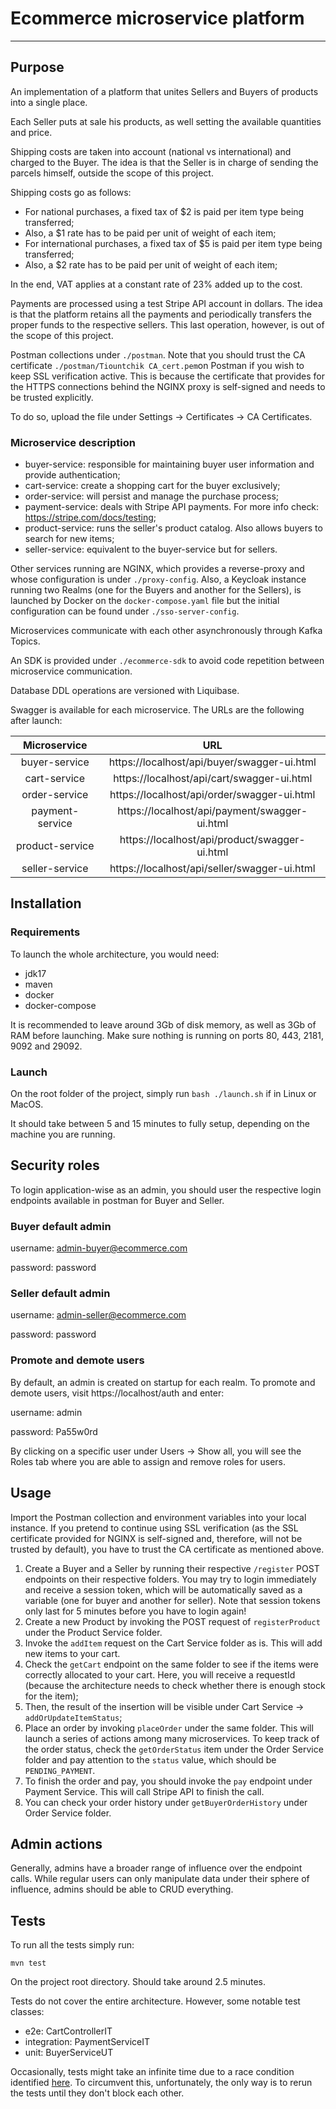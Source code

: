 # Ecommerce microservice platform
<hr>

## Purpose

An implementation of a platform that unites Sellers and Buyers of products into a single place.

Each Seller puts at sale his products, as well setting the available quantities and price.

Shipping costs are taken into account (national vs international) and charged to the Buyer. The idea is that the Seller is in charge of sending the parcels himself, outside the scope of this project.

Shipping costs go as follows:
- For national purchases, a fixed tax of $2 is paid per item type being transferred;
- Also, a $1 rate has to be paid per unit of weight of each item;
- For international purchases, a fixed tax of $5 is paid per item type being transferred;
- Also, a $2 rate has to be paid per unit of weight of each item;

In the end, VAT applies at a constant rate of 23% added up to the cost.

Payments are processed using a test Stripe API account in dollars. The idea is that the platform retains all the payments and periodically transfers the proper funds to the respective sellers. This last operation, however, is out of the scope of this project.

Postman collections under `./postman`.
Note that you should trust the CA certificate `./postman/Tiountchik CA_cert.pem`on Postman if you wish to keep SSL verification active. This is because the certificate that provides for the HTTPS connections behind the NGINX proxy is self-signed and needs to be trusted explicitly.

To do so, upload the file under Settings -> Certificates -> CA Certificates.

### Microservice description

- buyer-service: responsible for maintaining buyer user information and provide authentication;
- cart-service: create a shopping cart for the buyer exclusively;
- order-service: will persist and manage the purchase process;
- payment-service: deals with Stripe API payments. For more info check: https://stripe.com/docs/testing;
- product-service: runs the seller's product catalog. Also allows buyers to search for new items;
- seller-service: equivalent to the buyer-service but for sellers.

Other services running are NGINX, which provides a reverse-proxy and whose configuration is under `./proxy-config`. Also, a Keycloak instance running two Realms (one for the Buyers and another for the Sellers), is launched by Docker on the `docker-compose.yaml` file but the initial configuration can be found under `./sso-server-config`.

Microservices communicate with each other asynchronously through Kafka Topics.

An SDK is provided under `./ecommerce-sdk` to avoid code repetition between microservice communication.

Database DDL operations are versioned with Liquibase.

Swagger is available for each microservice. The URLs are the following after launch:


| Microservice | URL |
| :---: | :---: | 
| buyer-service | https://localhost/api/buyer/swagger-ui.html
| cart-service| https://localhost/api/cart/swagger-ui.html
| order-service | https://localhost/api/order/swagger-ui.html
| payment-service | https://localhost/api/payment/swagger-ui.html
| product-service | https://localhost/api/product/swagger-ui.html
| seller-service | https://localhost/api/seller/swagger-ui.html

## Installation

### Requirements

To launch the whole architecture, you would need:

- jdk17
- maven
- docker
- docker-compose

It is recommended to leave around 3Gb of disk memory, as well as 3Gb of RAM before launching.
Make sure nothing is running on ports 80, 443, 2181, 9092 and 29092. 

### Launch

On the root folder of the project, simply run `bash ./launch.sh` if in Linux or MacOS.

It should take between 5 and 15 minutes to fully setup, depending on the machine you are running.

## Security roles

To login application-wise as an admin, you should user the respective login endpoints available in postman for Buyer and Seller.

### Buyer default admin
username: admin-buyer@ecommerce.com

password: password

### Seller default admin
username: admin-seller@ecommerce.com

password: password

### Promote and demote users

By default, an admin is created on startup for each realm. To promote and demote users, visit https://localhost/auth and enter:

username: admin

password: Pa55w0rd

By clicking on a specific user under Users -> Show all, you will see the Roles tab where you are able to assign and remove roles for users.

## Usage

Import the Postman collection and environment variables into your local instance.
If you pretend to continue using SSL verification (as the SSL certificate provided for NGINX is self-signed and, therefore, will not be trusted by default),
you have to trust the CA certificate as mentioned above.


1. Create a Buyer and a Seller by running their respective `/register` POST endpoints on their respective folders. You may try to login immediately and receive a session token, which will be automatically saved as a variable (one for buyer and another for seller). Note that session tokens only last for 5 minutes before you have to login again!
2. Create a new Product by invoking the POST request of `registerProduct` under the Product Service folder.
3. Invoke the `addItem` request on the Cart Service folder as is. This will add new items to your cart.
4. Check the `getCart` endpoint on the same folder to see if the items were correctly allocated to your cart. Here, you will receive a requestId (because the architecture needs to check whether there is enough stock for the item);
5. Then, the result of the insertion will be visible under Cart Service -> `addOrUpdateItemStatus`;
6. Place an order by invoking `placeOrder` under the same folder. This will launch a series of actions among many microservices. To keep track of the order status, check the
`getOrderStatus` item under the Order Service folder and pay attention to the `status` value, which should be `PENDING_PAYMENT`.
7. To finish the order and pay, you should invoke the `pay` endpoint under Payment Service. This will call Stripe API to finish the call.
8. You can check your order history under `getBuyerOrderHistory` under Order Service folder.

## Admin actions

Generally, admins have a broader range of influence over the endpoint calls. While regular users can only manipulate data under their sphere of influence, admins should be able to CRUD everything.


## Tests

To run all the tests simply run:
```
mvn test
```

On the project root directory. Should take around 2.5 minutes.

Tests do not cover the entire architecture. However, some notable test classes:
- e2e: CartControllerIT
- integration: PaymentServiceIT
- unit: BuyerServiceUT

Occasionally, tests might take an infinite time due to a race condition identified [here](https://github.com/liquibase/liquibase-cache/issues/1). To circumvent this, unfortunately, the only way is to rerun the tests until they don't block each other. 